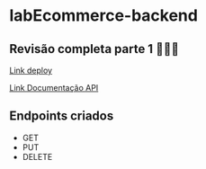 # labEcommerce-backend
## Revisão completa parte 1 👩🏽‍💻

[Link deploy](https://carol-render.onrender.com/)

[Link Documentação API](https://documenter.getpostman.com/view/24706667/2s8Yt1r9BA)

## Endpoints criados
- GET
- PUT
- DELETE


